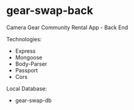 # gear-swap-back
Camera Gear Community Rental App -  Back End

Technologies:
- Express
- Mongoose
- Body-Parser
- Passport
- Cors


Local Database:
- gear-swap-db
